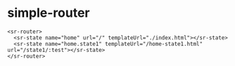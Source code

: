 simple-router
=============

    <sr-router>
      <sr-state name="home" url="/" templateUrl="./index.html"></sr-state>
      <sr-state name="home.state1" templateUrl="/home-state1.html" url="/state1/:test"></sr-state>
    </sr-router>


